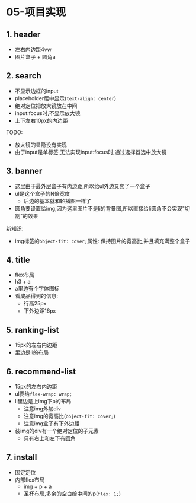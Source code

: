 # 05-项目实现

## 1. header

- 左右内边距4vw
- 图片盒子 + 圆角a

## 2. search

- 不显示边框的input
- placeholder居中显示(`text-align: center`)
- 绝对定位把放大镜放在中间
- input:focus时,不显示放大镜
- 上下左右10px的内边距

TODO: 

- 放大镜的显隐没有实现
- 由于input是单标签,无法实现input:focus时,通过选择器选中放大镜

## 3. banner

- 这里由于最外层盒子有内边距,所以给ul外边又套了一个盒子
- ul是这个盒子的N倍宽度
  - 后边的基本就和轮播图一样了
- 圆角要设置给img,因为这里图片不是li的背景图,所以直接给li圆角不会实现"切割"的效果

新知识:

- img标签的`object-fit: cover;`属性: 保持图片的宽高比,并且填充满整个盒子

## 4. title

- flex布局
- h3 + a
- a里边有个字体图标
- 看成品得到的信息:
  - 行高25px
  - 下外边距16px

## 5. ranking-list

- 15px的左右内边距
- 里边是li的布局

## 6. recommend-list

- 15px的左右内边距
- ul要给`flex-wrap: wrap;`
- li里边是上img下p的布局
  - 注意img外加div
  - 注意img的宽高比(`object-fit: cover;`)
  - 注意img盒子有下外边距
- 装img的div有一个绝对定位的子元素
  - 只有右上和左下有圆角

## 7. install

- 固定定位
- 内部flex布局
  - img + p + a
  - 圣杯布局,多余的空白给中间的p(`flex: 1;`)